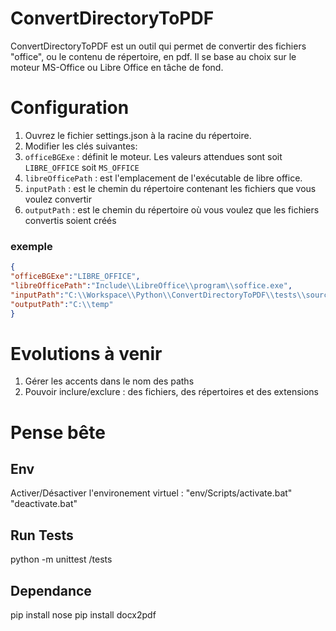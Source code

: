 # ConvertDirectoryToPDF

ConvertDirectoryToPDF est un outil qui permet de convertir des fichiers "office", ou le contenu de répertoire, en pdf. Il se base au choix sur le moteur MS-Office ou Libre Office en tâche de fond.

# Configuration

1. Ouvrez le fichier settings.json à la racine du répertoire.
1. Modifier les clés suivantes:
1. `officeBGExe` : définit le moteur. Les valeurs attendues sont soit `LIBRE_OFFICE` soit `MS_OFFICE`
1. `libreOfficePath` : est l'emplacement de l'exécutable de libre office.
1. `inputPath` : est le chemin du répertoire contenant les fichiers que vous voulez convertir
1. `outputPath` : est le chemin du répertoire où vous voulez que les fichiers convertis soient créés

### exemple

```JSON
{
"officeBGExe":"LIBRE_OFFICE",
"libreOfficePath":"Include\\LibreOffice\\program\\soffice.exe",
"inputPath":"C:\\Workspace\\Python\\ConvertDirectoryToPDF\\tests\\sources_folder",
"outputPath":"C:\\temp"
}
```

# Evolutions à venir

1. Gérer les accents dans le nom des paths
1. Pouvoir inclure/exclure : des fichiers, des répertoires et des extensions

# Pense bête

## Env

Activer/Désactiver l'environement virtuel :
"env/Scripts/activate.bat"
"deactivate.bat"

## Run Tests

python -m unittest /tests

## Dependance

pip install nose
pip install docx2pdf
